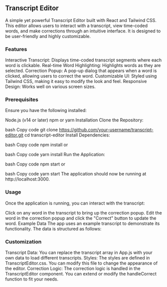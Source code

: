 ## Transcript Editor
<!-- Replace with a screenshot of your application -->

A simple yet powerful Transcript Editor built with React and Tailwind CSS. This editor allows users to interact with a transcript, view time-coded words, and make corrections through an intuitive interface. It is designed to be user-friendly and highly customizable.

### Features
Interactive Transcript: Displays time-coded transcript segments where each word is clickable.
Real-time Word Highlighting: Highlights words as they are selected.
Correction Popup: A pop-up dialog that appears when a word is clicked, allowing users to correct the word.
Customizable UI: Styled using Tailwind CSS, making it easy to modify the look and feel.
Responsive Design: Works well on various screen sizes.

### Prerequisites

Ensure you have the following installed:

Node.js (v14 or later)
npm or yarn
Installation
Clone the Repository:

bash
Copy code
git clone https://github.com/your-username/transcript-editor.git
cd transcript-editor
Install Dependencies:

bash
Copy code
npm install
or

bash
Copy code
yarn install
Run the Application:

bash
Copy code
npm start
or

bash
Copy code
yarn start
The application should now be running at http://localhost:3000.

### Usage
Once the application is running, you can interact with the transcript:

Click on any word in the transcript to bring up the correction popup.
Edit the word in the correction popup and click the "Correct" button to update the word.
Example Data
The app uses an example transcript to demonstrate its functionality. The data is structured as follows:


### Customization
Transcript Data: You can replace the transcript array in App.js with your own data to load different transcripts.
Styles: The styles are defined in TranscriptEditor.css. You can modify this file to change the appearance of the editor.
Correction Logic: The correction logic is handled in the TranscriptEditor component. You can extend or modify the handleCorrect function to fit your needs.
